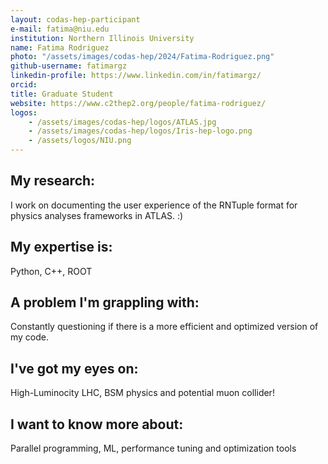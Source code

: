 ```yaml
---
layout: codas-hep-participant
e-mail: fatima@niu.edu
institution: Northern Illinois University
name: Fatima Rodriguez
photo: "/assets/images/codas-hep/2024/Fatima-Rodriguez.png"
github-username: fatimargz
linkedin-profile: https://www.linkedin.com/in/fatimargz/
orcid:
title: Graduate Student
website: https://www.c2thep2.org/people/fatima-rodriguez/
logos:
    - /assets/images/codas-hep/logos/ATLAS.jpg
    - /assets/images/codas-hep/logos/Iris-hep-logo.png
    - /assets/logos/NIU.png
---
```


## My research:
I work on documenting the user experience of the RNTuple format for physics analyses frameworks in ATLAS. :)

## My expertise is:
Python, C++, ROOT

## A problem I'm grappling with:
Constantly questioning if there is a more efficient and optimized version of my code.

## I've got my eyes on:
High-Luminocity LHC, BSM physics and potential muon collider!

## I want to know more about:
Parallel programming, ML, performance tuning and optimization tools
